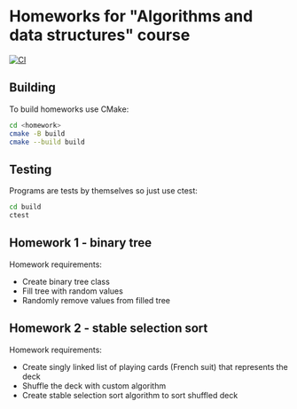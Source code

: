 # Homeworks for "Algorithms and data structures" course

[![CI](https://github.com/JMazurkiewicz/AISDI-homeworks/actions/workflows/CI.yaml/badge.svg)](https://github.com/JMazurkiewicz/AISDI-homeworks/actions/workflows/CI.yaml)

## Building

To build homeworks use CMake:

```bash
cd <homework>
cmake -B build
cmake --build build
```

## Testing

Programs are tests by themselves so just use ctest:

```bash
cd build
ctest
```

## Homework 1 - binary tree

Homework requirements:

* Create binary tree class
* Fill tree with random values
* Randomly remove values from filled tree

## Homework 2 - stable selection sort

Homework requirements:

* Create singly linked list of playing cards (French suit) that represents the deck
* Shuffle the deck with custom algorithm
* Create stable selection sort algorithm to sort shuffled deck
